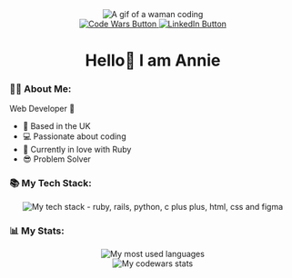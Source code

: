 <div id="header" align="center">
  <img src="https://media2.giphy.com/media/v1.Y2lkPTc5MGI3NjExN3oxb3N3MWYzZXN6MGVvNXJoa2kwZHI1YnMwazRqejVmMm4wOWNwZyZlcD12MV9pbnRlcm5hbF9naWZfYnlfaWQmY3Q9Zw/RbDKaczqWovIugyJmW/giphy.gif" alt="A gif of a waman coding">
  <div id="buttons">
    <a href="https://www.codewars.com/users/Annie11-maker">
      <img src="https://img.shields.io/badge/CodeWars-red?logo=codewars&logoColor=white&style=for-the-badge" alt="Code Wars Button">
    </a>
    <a href="https://www.linkedin.com/in/annie-shouket/">
      <img src="https://img.shields.io/badge/LinkedIn-blue?logo=linkedin&logoColor=white&style=for-the-badge" alt="LinkedIn Button">
    </a>
  </div>
  <h1>Hello👋 I am Annie</h1>
</div>

### 👩‍💻 About Me:
Web Developer 💪
- 🏡 Based in the UK
- 💻 Passionate about coding
- 🔶 Currently in love with Ruby
- 😎 Problem Solver 

### 📚 My Tech Stack:
<div id="stack" align="center">
  <img src="https://skillicons.dev/icons?i=ruby,rails,python,html,css,figma" alt="My tech stack - ruby, rails, python, c plus plus, html, css and figma">
</div>

### 📊 My Stats:
<div id="mystack" align="center">
  <img src="https://github-readme-stats.vercel.app/api/top-langs/?username=Annie11-maker&layout=compact&theme=shades-of-purple" alt="My most used languages">
  <br>
  <img src="https://github.r2v.ch/codewars?user=Annie11-maker&theme=gradient_purple_dark_by_level" alt="My codewars stats">
</div>

